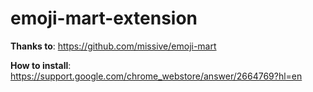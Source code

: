 # emoji-mart-extension

**Thanks to**: https://github.com/missive/emoji-mart

**How to install**: https://support.google.com/chrome_webstore/answer/2664769?hl=en
